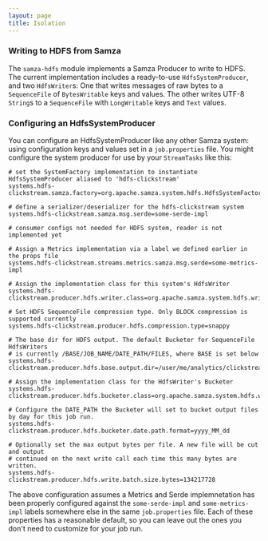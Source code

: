 ```yaml
---
layout: page
title: Isolation
---
```

<!--
   Licensed to the Apache Software Foundation (ASF) under one or more
   contributor license agreements.  See the NOTICE file distributed with
   this work for additional information regarding copyright ownership.
   The ASF licenses this file to You under the Apache License, Version 2.0
   (the "License"); you may not use this file except in compliance with
   the License.  You may obtain a copy of the License at

       http://www.apache.org/licenses/LICENSE-2.0

   Unless required by applicable law or agreed to in writing, software
   distributed under the License is distributed on an "AS IS" BASIS,
   WITHOUT WARRANTIES OR CONDITIONS OF ANY KIND, either express or implied.
   See the License for the specific language governing permissions and
   limitations under the License.
-->

### Writing to HDFS from Samza

The `samza-hdfs` module implements a Samza Producer to write to HDFS. The current implementation includes a ready-to-use `HdfsSystemProducer`, and two `HdfsWriter`s: One that writes messages of raw bytes to a `SequenceFile` of `BytesWritable` keys and values. The other writes UTF-8 `String`s to a `SequenceFile` with `LongWritable` keys and `Text` values.

### Configuring an HdfsSystemProducer

You can configure an HdfsSystemProducer like any other Samza system: using configuration keys and values set in a `job.properties` file.
You might configure the system producer for use by your `StreamTasks` like this:

```
# set the SystemFactory implementation to instantiate HdfsSystemProducer aliased to 'hdfs-clickstream'
systems.hdfs-clickstream.samza.factory=org.apache.samza.system.hdfs.HdfsSystemFactory

# define a serializer/deserializer for the hdfs-clickstream system
systems.hdfs-clickstream.samza.msg.serde=some-serde-impl

# consumer configs not needed for HDFS system, reader is not implemented yet 

# Assign a Metrics implementation via a label we defined earlier in the props file
systems.hdfs-clickstream.streams.metrics.samza.msg.serde=some-metrics-impl

# Assign the implementation class for this system's HdfsWriter
systems.hdfs-clickstream.producer.hdfs.writer.class=org.apache.samza.system.hdfs.writer.TextSequenceFileHdfsWriter

# Set HDFS SequenceFile compression type. Only BLOCK compression is supported currently
systems.hdfs-clickstream.producer.hdfs.compression.type=snappy

# The base dir for HDFS output. The default Bucketer for SequenceFile HdfsWriters
# is currently /BASE/JOB_NAME/DATE_PATH/FILES, where BASE is set below
systems.hdfs-clickstream.producer.hdfs.base.output.dir=/user/me/analytics/clickstream_data

# Assign the implementation class for the HdfsWriter's Bucketer
systems.hdfs-clickstream.producer.hdfs.bucketer.class=org.apache.samza.system.hdfs.writer.JobNameDateTimeBucketer

# Configure the DATE_PATH the Bucketer will set to bucket output files by day for this job run.
systems.hdfs-clickstream.producer.hdfs.bucketer.date.path.format=yyyy_MM_dd

# Optionally set the max output bytes per file. A new file will be cut and output
# continued on the next write call each time this many bytes are written.
systems.hdfs-clickstream.producer.hdfs.write.batch.size.bytes=134217728
```

The above configuration assumes a Metrics and Serde implemnetation has been properly configured against the `some-serde-impl` and `some-metrics-impl` labels somewhere else in the same `job.properties` file. Each of these properties has a reasonable default, so you can leave out the ones you don't need to customize for your job run.

